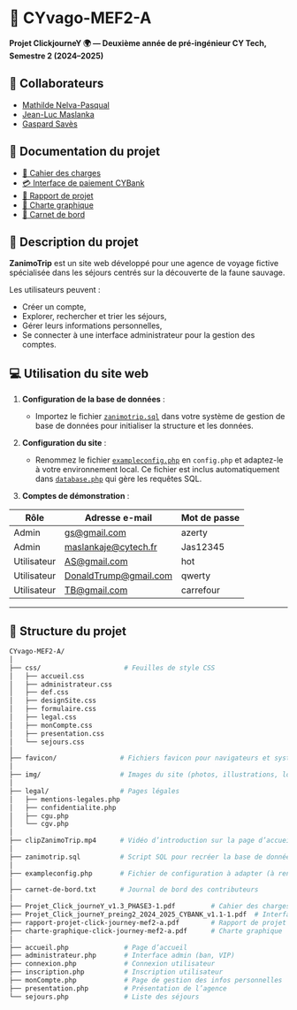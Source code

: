 # 🦁 CYvago-MEF2-A

**Projet ClickjourneY 🌍 — Deuxième année de pré-ingénieur CY Tech, Semestre 2 (2024–2025)**

## 🤝 Collaborateurs
- [Mathilde Nelva-Pasqual](https://github.com/mathildenelva)  
- [Jean-Luc Maslanka](https://github.com/JEAN-LUC7)  
- [Gaspard Savès](https://github.com/gaspardsaves)

## 📄 Documentation du projet
- [:scroll: Cahier des charges](Projet_Click_journeY_v1.3_PHASE3-1.pdf)  
- [:credit_card: Interface de paiement CYBank](Projet_Click_journeY_preing2_2024_2025_CYBANK_v1.1-1.pdf)  
- [:ledger: Rapport de projet](rapport-projet-click-journey-mef2-a.pdf)  
- [:pushpin: Charte graphique](charte-graphique-click-journey-mef2-a.pdf)  
- [:memo: Carnet de bord](carnet-de-bord.txt)

## 🐾 Description du projet

**ZanimoTrip** est un site web développé pour une agence de voyage fictive spécialisée dans les séjours centrés sur la découverte de la faune sauvage.

Les utilisateurs peuvent :
- Créer un compte,
- Explorer, rechercher et trier les séjours,
- Gérer leurs informations personnelles,
- Se connecter à une interface administrateur pour la gestion des comptes.

## 💻 Utilisation du site web

1. **Configuration de la base de données** :
   - Importez le fichier [`zanimotrip.sql`](zanimotrip.sql) dans votre système de gestion de base de données pour initialiser la structure et les données.
   
2. **Configuration du site** :
   - Renommez le fichier [`exampleconfig.php`](exampleconfig.php) en `config.php` et adaptez-le à votre environnement local. Ce fichier est inclus automatiquement dans [`database.php`](database.php) qui gère les requêtes SQL.

3. **Comptes de démonstration** :

| Rôle          | Adresse e-mail             | Mot de passe |
|---------------|----------------------------|--------------|
| Admin         | gs@gmail.com               | azerty       |
| Admin         | maslankaje@cytech.fr       | Jas12345     |
| Utilisateur   | AS@gmail.com               | hot          |
| Utilisateur   | DonaldTrump@gmail.com      | qwerty       |
| Utilisateur   | TB@gmail.com               | carrefour    |

---

## 📁 Structure du projet

```bash
CYvago-MEF2-A/
│
├── css/                     # Feuilles de style CSS
│   ├── accueil.css
│   ├── administrateur.css
│   ├── def.css
│   ├── designSite.css
│   ├── formulaire.css
│   ├── legal.css
│   ├── monCompte.css
│   ├── presentation.css
│   └── sejours.css
│
├── favicon/                # Fichiers favicon pour navigateurs et systèmes
│
├── img/                    # Images du site (photos, illustrations, logos)
│
├── legal/                  # Pages légales
│   ├── mentions-legales.php
│   ├── confidentialite.php
│   ├── cgu.php
│   └── cgv.php
│
├── clipZanimoTrip.mp4      # Vidéo d’introduction sur la page d’accueil
│
├── zanimotrip.sql          # Script SQL pour recréer la base de données
│
├── exampleconfig.php       # Fichier de configuration à adapter (à renommer en config.php)
│
├── carnet-de-bord.txt      # Journal de bord des contributeurs
│
├── Projet_Click_journeY_v1.3_PHASE3-1.pdf         # Cahier des charges du projet
├── Projet_Click_journeY_preing2_2024_2025_CYBANK_v1.1-1.pdf  # Interface de paiement
├── rapport-projet-click-journey-mef2-a.pdf        # Rapport de projet
├── charte-graphique-click-journey-mef2-a.pdf      # Charte graphique
│
├── accueil.php              # Page d’accueil
├── administrateur.php       # Interface admin (ban, VIP)
├── connexion.php            # Connexion utilisateur
├── inscription.php          # Inscription utilisateur
├── monCompte.php            # Page de gestion des infos personnelles
├── presentation.php         # Présentation de l’agence
└── sejours.php              # Liste des séjours
```